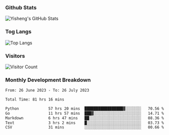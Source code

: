 ### Github Stats
![Yisheng's GitHub Stats](https://github-readme-stats-9qabuvhk1-gongyisheng.vercel.app/api?username=gongyisheng&count_private=true&show_icons=true)
### Tog Langs
![Top Langs](https://github-readme-stats-9qabuvhk1-gongyisheng.vercel.app/api/top-langs/?username=gongyisheng&layout=compact)
### Visitors
![Visitor Count](https://profile-counter.glitch.me/gongyisheng/count.svg)
### Monthly Development Breakdown
<!--START_SECTION:waka-->

```txt
From: 26 June 2023 - To: 26 July 2023

Total Time: 81 hrs 16 mins

Python             57 hrs 20 mins  █████████████████▓░░░░░░░   70.56 %
Go                 11 hrs 57 mins  ███▓░░░░░░░░░░░░░░░░░░░░░   14.71 %
Markdown           6 hrs 47 mins   ██░░░░░░░░░░░░░░░░░░░░░░░   08.36 %
Text               3 hrs 2 mins    █░░░░░░░░░░░░░░░░░░░░░░░░   03.73 %
CSV                31 mins         ░░░░░░░░░░░░░░░░░░░░░░░░░   00.66 %
```

<!--END_SECTION:waka-->
